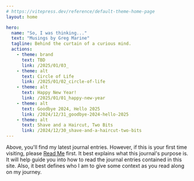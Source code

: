 ```yaml
---
# https://vitepress.dev/reference/default-theme-home-page
layout: home

hero:
  name: "So, I was thinking..."
  text: "Musings by Greg Marine"
  tagline: Behind the curtain of a curious mind.
  actions:
    - theme: brand
      text: TBD
      link: /2025/01/03_
    - theme: alt
      text: Circle of Life
      link: /2025/01/02_circle-of-life
    - theme: alt
      text: Happy New Year!
      link: /2025/01/01_happy-new-year
    - theme: alt
      text: Goodbye 2024, Hello 2025
      link: /2024/12/31_goodbye-2024-hello-2025
    - theme: alt
      text: Shave and a Haircut, Two Bits
      link: /2024/12/30_shave-and-a-haircut-two-bits
---
```


Above, you'll find my latest journal entries. However, if this is your first time visiting, please [Read Me](read-me) first. It best explains what this journal's purpose is. It will help guide you into how to read the journal entries contained in this site. Also, it best defines who I am to give some context as you read along on my journey.